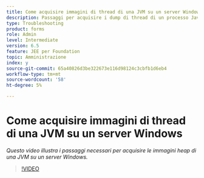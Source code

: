 ```yaml
---
title: Come acquisire immagini di thread di una JVM su un server Windows
description: Passaggi per acquisire i dump di thread di un processo Java su un server Windows
type: Troubleshooting
product: forms
role: Admin
level: Intermediate
version: 6.5
feature: JEE per Foundation
topic: Amministrazione
index: y
source-git-commit: 65a40826d3be322673e116d98124c3cbfb1d6eb4
workflow-type: tm+mt
source-wordcount: '58'
ht-degree: 5%

---
```



# Come acquisire immagini di thread di una JVM su un server Windows

*Questo video illustra i passaggi necessari per acquisire le immagini heap di una JVM su un server Windows.*

>[!VIDEO](https://video.tv.adobe.com/v/335493?quality=9&learn=on)